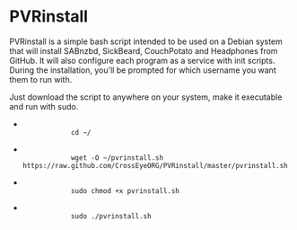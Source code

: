 PVRinstall
==========

PVRinstall is a simple bash script intended to be used on a Debian system that will install
SABnzbd, SickBeard, CouchPotato and Headphones from GitHub. It will also configure each
program as a service with init scripts. During the installation, you'll be prompted for
which username you want them to run with.

Just download the script to anywhere on your system, make it executable and run with sudo.
<ul>
	<li>
		<code>
			cd ~/
		</code>
	</li>
	<li>
		<code>
			wget -O ~/pvrinstall.sh https://raw.github.com/CrossEyeORG/PVRinstall/master/pvrinstall.sh
		</code>
	</li>
	<li>
		<code>
			sudo chmod +x pvrinstall.sh
		</code>
	</li>
	<li>
		<code>
			sudo ./pvrinstall.sh
		</code>
	</li>
</ul>
